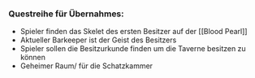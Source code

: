 ### Questreihe für Übernahmes:
* Spieler finden das Skelet des ersten Besitzer auf der [[Blood Pearl]]
* Aktueller Barkeeper ist der Geist des Besitzers
* Spieler sollen die Besitzurkunde finden um die Taverne besitzen zu können
* Geheimer Raum/ für die Schatzkammer